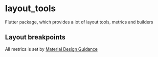 # layout_tools

Flutter package, which provides a lot of layout tools, metrics and builders

## Layout breakpoints

All metrics is set by [Material Design Guidance](https://material.io/archive/guidelines/layout/responsive-ui.html#)